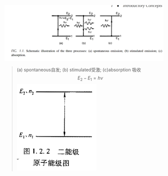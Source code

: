 ![](../../img/Pasted%20image%2020230919101218.png)
> (a) spontaneous自发; (b) stimulated受激; (c)absorption 吸收 
$$E_{2}-E_{1}=h \nu \tag{1.1}$$
![](../../img/Pasted%20image%2020230919101837.png)


